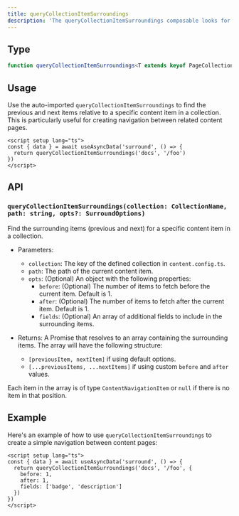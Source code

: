 ```yaml
---
title: queryCollectionItemSurroundings
description: 'The queryCollectionItemSurroundings composable looks for sibling contents of an specific path.'
---
```


## Type

```ts
function queryCollectionItemSurroundings<T extends keyof PageCollections>(collection: T, path: string, opts?: SurroundOptions<keyof PageCollections[T]>): Promise<ContentNavigationItem[]>
```

## Usage

Use the auto-imported `queryCollectionItemSurroundings` to find the previous and next items relative to a specific content item in a collection. This is particularly useful for creating navigation between related content pages.

```vue [pages/[...slug\\].vue]
<script setup lang="ts">
const { data } = await useAsyncData('surround', () => {
  return queryCollectionItemSurroundings('docs', '/foo')
})
</script>
```

## API

### `queryCollectionItemSurroundings(collection: CollectionName, path: string, opts?: SurroundOptions)`

Find the surrounding items (previous and next) for a specific content item in a collection.

- Parameters:
  - `collection`: The key of the defined collection in `content.config.ts`.
  - `path`: The path of the current content item.
  - `opts`: (Optional) An object with the following properties:
    - `before`: (Optional) The number of items to fetch before the current item. Default is 1.
    - `after`: (Optional) The number of items to fetch after the current item. Default is 1.
    - `fields`: (Optional) An array of additional fields to include in the surrounding items.

- Returns: A Promise that resolves to an array containing the surrounding items. The array will have the following structure:
  - `[previousItem, nextItem]` if using default options.
  - `[...previousItems, ...nextItems]` if using custom `before` and `after` values.

Each item in the array is of type `ContentNavigationItem` or `null` if there is no item in that position.

## Example

Here's an example of how to use `queryCollectionItemSurroundings` to create a simple navigation between content pages:


```vue [pages/[...slug\\].vue]
<script setup lang="ts">
const { data } = await useAsyncData('surround', () => {
  return queryCollectionItemSurroundings('docs', '/foo', {
    before: 1,
    after: 1,
    fields: ['badge', 'description']
  })
})
</script>
```

